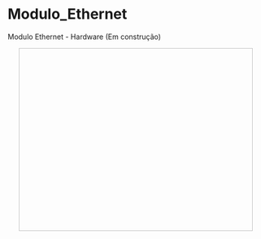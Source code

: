 # Modulo_Ethernet
Modulo Ethernet - Hardware (Em construção)

<p align="center">
  <img width="460" height="360" Modulo_ENC28J60.png>
</p>
